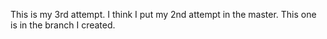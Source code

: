 This is my 3rd attempt.
I think I put my 2nd attempt in the master.
This one is in the branch I created.
